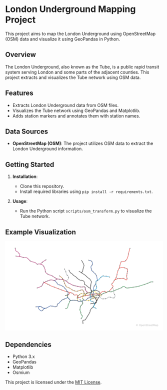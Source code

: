 # London Underground Mapping Project

This project aims to map the London Underground using OpenStreetMap (OSM) data and visualize it using GeoPandas in Python.

## Overview

The London Underground, also known as the Tube, is a public rapid transit system serving London and some parts of the adjacent counties. This project extracts and visualizes the Tube network using OSM data.

## Features

- Extracts London Underground data from OSM files.
- Visualizes the Tube network using GeoPandas and Matplotlib.
- Adds station markers and annotates them with station names.

## Data Sources

- **OpenStreetMap (OSM)**: The project utilizes OSM data to extract the London Underground information.

## Getting Started

1. **Installation**:
   - Clone this repository.
   - Install required libraries using `pip install -r requirements.txt`.

2. **Usage**:
   - Run the Python script `scripts/osm_transform.py` to visualize the Tube network.

## Example Visualization

![London Underground Map](data/tube-map-v1.png)

## Dependencies

- Python 3.x
- GeoPandas
- Matplotlib
- Osmium

This project is licensed under the [MIT License](LICENSE).